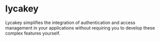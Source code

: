 # lycakey
Lycakey simplifies the integration of authentication and access management in your applications without requiring you to develop these complex features yourself.
